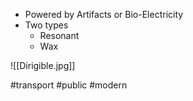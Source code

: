 - Powered by Artifacts or Bio-Electricity
- Two types
	- Resonant
	- Wax



![[Dirigible.jpg]]

#transport #public #modern
